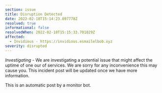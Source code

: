```yaml
---
section: issue
title: Disruption Detected
date: 2022-02-18T15:14:23.897778Z
resolved: true
informational: false
resolvedWhen: 2022-02-18T15:15:33.701829Z
affected:
  - Invidious - https://invidious.esmailelbob.xyz
severity: disrupted
---
```

*Investigating* - We are investigating a potential issue that might affect the uptime of one our of services. We are sorry for any inconvenience this may cause you. This incident post will be updated once we have more information.

This is an automatic post by a monitor bot.
        